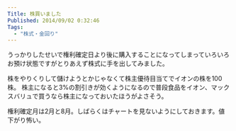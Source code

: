 ```yaml
---
Title: 株買いました
Published: 2014/09/02 0:32:46
Tags:
  - "株式・金回り"
---
```

うっかりしたせいで権利確定日より後に購入することになってしまっていろいろお預け状態ですがとりあえず株式に手を出してみました。

株をやりくりして儲けようとかじゃなくて株主優待目当てでイオンの株を100株。
株主になると3%の割引きが効くようになるので普段食品をイオン、マックスバリュで買うなら株主になっておいたほうがよさそう。

権利確定月は2月と8月。しばらくはチャートを見ないようにしておきます。値下がり怖い。

